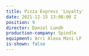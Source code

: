 ```yaml
---
title: Pizza Express 'Loyalty'
date: 2021-12-15 13:08:00 Z
position: 9
director: Daniel Lundh
production-company: Spindle
equipment: Arri Alexa Mini LF
is-shown: false
---
```


